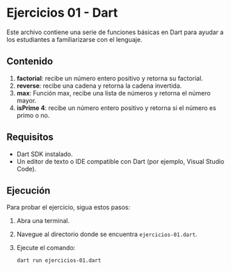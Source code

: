 # Ejercicios 01 - Dart

Este archivo contiene una serie de funciones básicas en Dart para ayudar a los estudiantes a familiarizarse con el lenguaje.

## Contenido

1. **factorial**: recibe un número entero positivo y retorna su factorial.
2. **reverse**: recibe una cadena y retorna la cadena invertida.
3. **max**: Función max, recibe una lista de números y retorna el número mayor.
4. **isPrime 4**:  recibe un número entero positivo y retorna si el número es primo o no.

## Requisitos

- Dart SDK instalado.
- Un editor de texto o IDE compatible con Dart (por ejemplo, Visual Studio Code).

## Ejecución

Para probar el ejercicio, sigua estos pasos:

1. Abra una terminal.
2. Navegue al directorio donde se encuentra `ejercicios-01.dart`.
3. Ejecute el comando:

    ```sh
    dart run ejercicios-01.dart
    ```